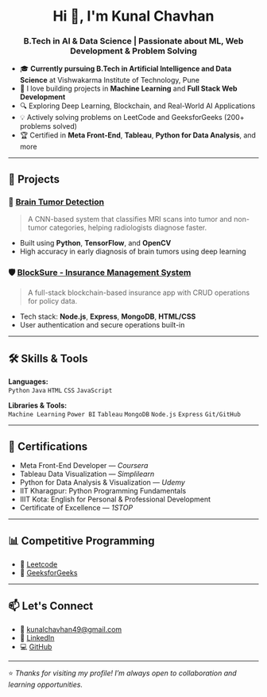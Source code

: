 <h1 align="center">Hi 👋, I'm Kunal Chavhan</h1>
<h3 align="center">B.Tech in AI & Data Science | Passionate about ML, Web Development & Problem Solving</h3>

- 🎓 **Currently pursuing B.Tech in Artificial Intelligence and Data Science** at Vishwakarma Institute of Technology, Pune  
- 🧠 I love building projects in **Machine Learning** and **Full Stack Web Development**
- 🔍 Exploring Deep Learning, Blockchain, and Real-World AI Applications
- 💡 Actively solving problems on LeetCode and GeeksforGeeks (200+ problems solved)
- 🏆 Certified in **Meta Front-End**, **Tableau**, **Python for Data Analysis**, and more

---

## 🚀 Projects

### 🧠 [Brain Tumor Detection](https://github.com/Kunal112137/Brain-Tumor-Detection)
> A CNN-based system that classifies MRI scans into tumor and non-tumor categories, helping radiologists diagnose faster.

- Built using **Python**, **TensorFlow**, and **OpenCV**
- High accuracy in early diagnosis of brain tumors using deep learning

### 🛡️ [BlockSure - Insurance Management System](https://github.com/Kunal112137/BlockSure)
> A full-stack blockchain-based insurance app with CRUD operations for policy data.

- Tech stack: **Node.js**, **Express**, **MongoDB**, **HTML/CSS**
- User authentication and secure operations built-in

---

## 🛠️ Skills & Tools

**Languages:**  
`Python` `Java` `HTML` `CSS` `JavaScript`

**Libraries & Tools:**  
`Machine Learning` `Power BI` `Tableau` `MongoDB` `Node.js` `Express` `Git/GitHub`

---

## 📜 Certifications

- Meta Front-End Developer — *Coursera*
- Tableau Data Visualization — *Simplilearn*
- Python for Data Analysis & Visualization — *Udemy*
- IIT Kharagpur: Python Programming Fundamentals
- IIIT Kota: English for Personal & Professional Development
- Certificate of Excellence — *1STOP*

---

## 📊 Competitive Programming

- 🔗 [Leetcode](https://leetcode.com/u/Kunal__Chavhan/)
- 🔗 [GeeksforGeeks](https://www.geeksforgeeks.org/user/kunalchazcf8/)

---

## 📫 Let's Connect

- 📧 kunalchavhan49@gmail.com  
- 💼 [LinkedIn](https://www.linkedin.com/in/kunal-chavhan-493296258/)  
- 💻 [GitHub](https://github.com/Kunal112137)

---

⭐ *Thanks for visiting my profile! I’m always open to collaboration and learning opportunities.*

